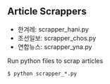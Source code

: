 ## Article Scrappers
- 한겨레: scrapper_hani.py
- 조선일보: scrapper_chos.py
- 연합뉴스: scrapper_yna.py

Run python files to scrap articles
```
$ python scrapper_*.py
```

